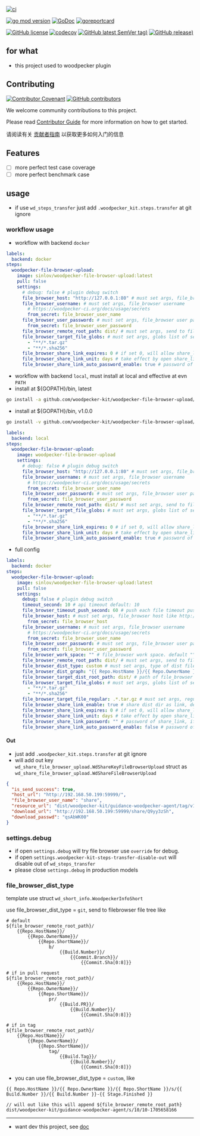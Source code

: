 [![ci](https://github.com/woodpecker-kit/woodpecker-file-browser-upload/workflows/ci/badge.svg)](https://github.com/woodpecker-kit/woodpecker-file-browser-upload/actions/workflows/ci.yml)

[![go mod version](https://img.shields.io/github/go-mod/go-version/woodpecker-kit/woodpecker-file-browser-upload?label=go.mod)](https://github.com/woodpecker-kit/woodpecker-file-browser-upload)
[![GoDoc](https://godoc.org/github.com/woodpecker-kit/woodpecker-file-browser-upload?status.png)](https://godoc.org/github.com/woodpecker-kit/woodpecker-file-browser-upload)
[![goreportcard](https://goreportcard.com/badge/github.com/woodpecker-kit/woodpecker-file-browser-upload)](https://goreportcard.com/report/github.com/woodpecker-kit/woodpecker-file-browser-upload)

[![GitHub license](https://img.shields.io/github/license/woodpecker-kit/woodpecker-file-browser-upload)](https://github.com/woodpecker-kit/woodpecker-file-browser-upload)
[![codecov](https://codecov.io/gh/woodpecker-kit/woodpecker-file-browser-upload/branch/main/graph/badge.svg)](https://codecov.io/gh/woodpecker-kit/woodpecker-file-browser-upload)
[![GitHub latest SemVer tag)](https://img.shields.io/github/v/tag/woodpecker-kit/woodpecker-file-browser-upload)](https://github.com/woodpecker-kit/woodpecker-file-browser-upload/tags)
[![GitHub release)](https://img.shields.io/github/v/release/woodpecker-kit/woodpecker-file-browser-upload)](https://github.com/woodpecker-kit/woodpecker-file-browser-upload/releases)

## for what

- this project used to woodpecker plugin

## Contributing

[![Contributor Covenant](https://img.shields.io/badge/contributor%20covenant-v1.4-ff69b4.svg)](.github/CONTRIBUTING_DOC/CODE_OF_CONDUCT.md)
[![GitHub contributors](https://img.shields.io/github/contributors/woodpecker-kit/woodpecker-file-browser-upload)](https://github.com/woodpecker-kit/woodpecker-file-browser-upload/graphs/contributors)

We welcome community contributions to this project.

Please read [Contributor Guide](.github/CONTRIBUTING_DOC/CONTRIBUTING.md) for more information on how to get started.

请阅读有关 [贡献者指南](.github/CONTRIBUTING_DOC/zh-CN/CONTRIBUTING.md) 以获取更多如何入门的信息

## Features

- [ ] more perfect test case coverage
- [ ] more perfect benchmark case

## usage

- if use `wd_steps_transfer` just add `.woodpecker_kit.steps.transfer` at git ignore

### workflow usage

- workflow with backend `docker`

```yml
labels:
  backend: docker
steps:
  woodpecker-file-browser-upload:
    image: sinlov/woodpecker-file-browser-upload:latest
    pull: false
    settings:
      # debug: false # plugin debug switch
      file_browser_host: "http://127.0.0.1:80" # must set args, file_browser host like http://127.0.0.1:80
      file_browser_username: # must set args, file_browser username
        # https://woodpecker-ci.org/docs/usage/secrets
        from_secret: file_browser_user_name
      file_browser_user_password: # must set args, file_browser user password
        from_secret: file_browser_user_password
      file_browser_remote_root_path: dist/ # must set args, send to file_browser base path
      file_browser_target_file_globs: # must set args, globs list of send to file_browser under file_browser_target_dist_root_path
        - "**/*.tar.gz"
        - "**/*.sha256"
      file_browser_share_link_expires: 0 # if set 0, will allow share_link exist forever，default: 0
      file_browser_share_link_unit: days # take effect by open share_link, only can use as [ days hours minutes seconds ]
      file_browser_share_link_auto_password_enable: true # password of share_link auto , if open this will cover settings.file_browser_share_link_password. default: false
```

- workflow with backend `local`, must install at local and effective at evn `PATH`
- install at ${GOPATH}/bin, latest

```bash
go install -a github.com/woodpecker-kit/woodpecker-file-browser-upload/cmd/woodpecker-file-browser-upload@latest
```

- install at ${GOPATH}/bin, v1.0.0

```bash
go install -v github.com/woodpecker-kit/woodpecker-file-browser-upload/cmd/woodpecker-file-browser-upload@v1.0.0
```

```yml
labels:
  backend: local
steps:
  woodpecker-file-browser-upload:
    image: woodpecker-file-browser-upload
    settings:
      # debug: false # plugin debug switch
      file_browser_host: "http://127.0.0.1:80" # must set args, file_browser host like http://127.0.0.1:80
      file_browser_username: # must set args, file_browser username
        # https://woodpecker-ci.org/docs/usage/secrets
        from_secret: file_browser_user_name
      file_browser_user_password: # must set args, file_browser user password
        from_secret: file_browser_user_password
      file_browser_remote_root_path: dist/ # must set args, send to file_browser base path
      file_browser_target_file_globs: # must set args, globs list of send to file_browser under file_browser_target_dist_root_path
        - "**/*.tar.gz"
        - "**/*.sha256"
      file_browser_share_link_expires: 0 # if set 0, will allow share_link exist forever，default: 0
      file_browser_share_link_unit: days # take effect by open share_link, only can use as [ days hours minutes seconds ]
      file_browser_share_link_auto_password_enable: true # password of share_link auto , if open this will cover settings.file_browser_share_link_password. default: false
```

- full config

```yaml
labels:
  backend: docker
steps:
  woodpecker-file-browser-upload:
    image: sinlov/woodpecker-file-browser-upload:latest
    pull: false
    settings:
      debug: false # plugin debug switch
      timeout_second: 10 # api timeout default: 10
      file_browser_timeout_push_second: 60 # push each file timeout push second, must gather than 60.default: 60
      file_browser_host: # must set args, file_browser host like http://127.0.0.1:80
        from_secret: file_browser_host
      file_browser_username: # must set args, file_browser username
        # https://woodpecker-ci.org/docs/usage/secrets
        from_secret: file_browser_user_name
      file_browser_user_password: # must set args, file_browser user password
        from_secret: file_browser_user_password
      file_browser_work_space: "" # file_browser work space. default "" will use env:DRONE_WORKSPACE
      file_browser_remote_root_path: dist/ # must set args, send to file_browser base path
      file_browser_dist_type: custom # must set args, type of dist file graph only can use: git, custom
      file_browser_dist_graph: "{{ Repo.HostName }}/{{ Repo.OwnerName }}/{{ Repo.ShortName }}/s/{{ Build.Number }}/{{ Build.Number }}-{{ Stage.Finished }}" # type of dist custom
      file_browser_target_dist_root_path: dist/ # path of file_browser work on root, can set "". default: ""
      file_browser_target_file_globs: # must set args, globs list of send to file_browser under file_browser_target_dist_root_path
        - "**/*.tar.gz"
        - "**/*.sha256"
      file_browser_target_file_regular: .*.tar.gz # must set args, regular of send to file_browser under file_browser_target_dist_root_path
      file_browser_share_link_enable: true # share dist dir as link, default: true
      file_browser_share_link_expires: 0 # if set 0, will allow share_link exist forever，default: 0
      file_browser_share_link_unit: days # take effect by open share_link, only can use as [ days hours minutes seconds ]
      file_browser_share_link_password: "" # password of share_link, if not set will not use password, default: ""
      file_browser_share_link_auto_password_enable: false # password of share_link auto , if open this will cover settings.file_browser_share_link_password. default: false
```

#### Out

- just add `.woodpecker_kit.steps.transfer` at git ignore
- will add out key `wd_share_file_browser_upload.WdShareKeyFileBrowserUpload` struct as `wd_share_file_browser_upload.WdShareFileBrowserUpload`

```json
{
  "is_send_success": true,
  "host_url": "http://192.168.50.199:59999/",
  "file_browser_user_name": "share",
  "resource_url": "dist/woodpecker-kit/guidance-woodpecker-agent/tag/v1.0.0/10/9c764dd4/",
  "download_url": "http://192.168.50.199:59999/share/Q9yy3zSh",
  "download_passwd": "qsAbWK00"
}
```

### settings.debug

- if open `settings.debug` will try file browser use `override` for debug.
- if open `settings.woodpecker-kit-steps-transfer-disable-out` will disable out of `wd_steps_transfer`
- please close `settings.debug` in production models

### file_browser_dist_type

template use struct `wd_short_info.WoodpeckerInfoShort`

use file_browser_dist_type = `git`, send to filebrowser file tree like

```
# default
${file_browser_remote_root_path}/
	{{Repo.HostName}}/
		{{Repo.OwnerName}}/
			{{Repo.ShortName}}/
				b/
					{{Build.Number}}/
						{{Commit.Branch}}/
							{{Commit.Sha[0:8]}}

# if in pull request
${file_browser_remote_root_path}/
	{{Repo.HostName}}/
		{{Repo.OwnerName}}/
			{{Repo.ShortName}}/
				pr/
					{{Build.PR}}/
						{{Build.Number}}/
							{{Commit.Sha[0:8]}}

# if in tag
${file_browser_remote_root_path}/
	{{Repo.HostName}}/
		{{Repo.OwnerName}}/
			{{Repo.ShortName}}/
				tag/
					{{Build.Tag}}/
						{{Build.Number}}/
							{{Commit.Sha[0:8]}}
```

- you can use file_browser_dist_type = `custom`, like

```
{{ Repo.HostName }}/{{ Repo.OwnerName }}/{{ Repo.ShortName }}/s/{{ Build.Number }}/{{ Build.Number }}-{{ Stage.Finished }}

// will out like this will append ${file_browser_remote_root_path}
dist/woodpecker-kit/guidance-woodpecker-agent/s/10/10-1705658166
```

---

- want dev this project, see [doc](doc/README.md)